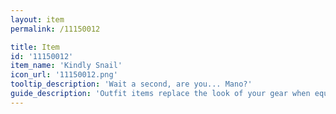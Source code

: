 ```yaml
---
layout: item
permalink: /11150012

title: Item
id: '11150012'
item_name: 'Kindly Snail'
icon_url: '11150012.png'
tooltip_description: 'Wait a second, are you... Mano?'
guide_description: 'Outfit items replace the look of your gear when equipped.'
---
```

